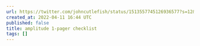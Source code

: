 ```yaml
---
url: https://twitter.com/johncutlefish/status/1513557745126936577?s=12&t=qDAj-r1glVtWYy7AehgFRw
created_at: 2022-04-11 16:44 UTC
published: false
title: amplitude 1-pager checklist
tags: []
---
```



